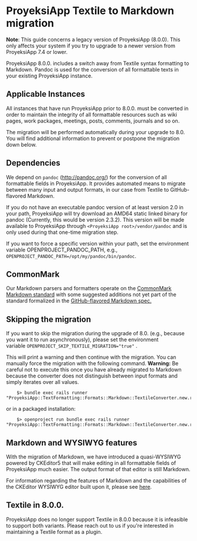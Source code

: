 # ProyeksiApp Textile to Markdown migration

<div class="alert alert-info" role="alert">

**Note**: This guide concerns a legacy version of ProyeksiApp (8.0.0). This only affects your system if you try to upgrade to a newer version from ProyeksiApp 7.4 or lower.

</div>

ProyeksiApp 8.0.0. includes a switch away from Textile syntax formatting to Markdown. Pandoc is used for the conversion of all formattable texts in your existing ProyeksiApp instance.

## Applicable Instances

All instances that have run ProyeksiApp prior to 8.0.0. must be converted in order to maintain the integrity of all formattable resources such as wiki pages, work packages, meetings, posts, comments, journals and so on.

The migration will be performed automatically during your upgrade to 8.0. You will find additional information to prevent or postpone the migration down below.



## Dependencies

We depend on `pandoc` (http://pandoc.org/) for the conversion of all formattable fields in ProyeksiApp. It provides automated means to migrate between many input and output formats, in our case from Textile to GitHub-flavored Markdown.

If you do not have an executable pandoc version of at least version 2.0 in your path, ProyeksiApp will try download an AMD64 static linked binary for pandoc (Currently, this would be version 2.3.2). This version will be made available to ProyeksiApp through `<ProyeksiApp root>/vendor/pandoc` and is only used during that one-time migration step.

If you want to force a specific version within your path, set the environment variable OPENPROJECT_PANDOC_PATH, e.g., `OPENPROJECT_PANDOC_PATH=/opt/my/pandoc/bin/pandoc`.



## CommonMark

Our Markdown parsers and formatters operate on the [CommonMark Markdown standard](https://commonmark.org/) with some suggested additions not yet part of the standard formalized in the [GitHub-flavored Markdown spec.](https://github.github.com/gfm/)



## Skipping the migration

If you want to skip the migration during the upgrade of 8.0. (e.g., because you want it to run asynchronously), please set the environment variable `OPENPROJECT_SKIP_TEXTILE_MIGRATION="true"` .

This will print a warning and then continue with the migration. You can manually force the migration with the following command. **Warning:** Be careful not to execute this once you have already migrated to Markdown because the converter does not distinguish between input formats and simply iterates over all values.



        $> bundle exec rails runner "ProyeksiApp::TextFormatting::Formats::Markdown::TextileConverter.new.run!"

or in a packaged installation:

```
    $> openproject run bundle exec rails runner "ProyeksiApp::TextFormatting::Formats::Markdown::TextileConverter.new.run!"
```



## Markdown and WYSIWYG features

With the migration of Markdown, we have introduced a quasi-WYSIWYG powered by CKEditor5 that will make editing in all formattable fields of ProyeksiApp much easier. The output format of that editor is still Markdown.



For information regarding the features of Markdown and the capabilities of the CKEditor WYSIWYG editor built upon it, please see [here](../../../user-guide/wiki/).



## Textile in 8.0.0.

ProyeksiApp does no longer support Textile in 8.0.0 because it is infeasible to support both variants. Please reach out to us if you're interested in maintaining a Textile format as a plugin. 


